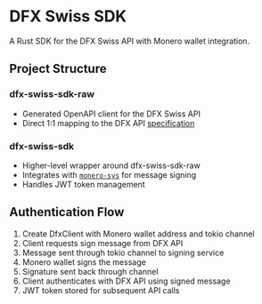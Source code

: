 # DFX Swiss SDK

A Rust SDK for the DFX Swiss API with Monero wallet integration.

## Project Structure

### dfx-swiss-sdk-raw
- Generated OpenAPI client for the DFX Swiss API
- Direct 1:1 mapping to the DFX API [specification](https://api.dfx.swiss/swagger-json)

### dfx-swiss-sdk
- Higher-level wrapper around dfx-swiss-sdk-raw
- Integrates with [`monero-sys`](https://github.com/eigenwallet/wallet/tree/master/monero-sys) for message signing
- Handles JWT token management

## Authentication Flow

1. Create DfxClient with Monero wallet address and tokio channel
2. Client requests sign message from DFX API
3. Message sent through tokio channel to signing service
4. Monero wallet signs the message
5. Signature sent back through channel
6. Client authenticates with DFX API using signed message
7. JWT token stored for subsequent API calls